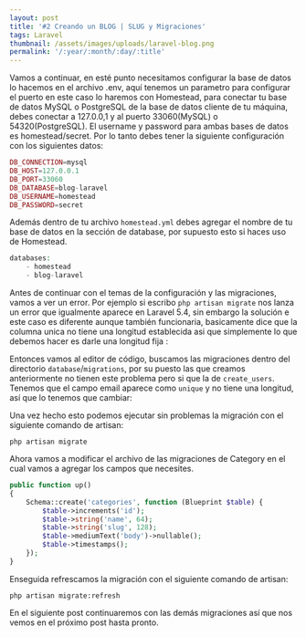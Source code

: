 ```yaml
---
layout: post
title: '#2 Creando un BLOG | SLUG y Migraciones'
tags: Laravel
thumbnail: /assets/images/uploads/laravel-blog.png
permalink: '/:year/:month/:day/:title'
---
```

Vamos a continuar, en esté punto necesitamos configurar la base de datos lo hacemos en el archivo .env, aquí tenemos un parametro para configurar el puerto en este caso lo haremos con Homestead, para conectar tu base de datos MySQL o PostgreSQL de la base de datos cliente de tu máquina, debes conectar a 127.0.0,1 y al puerto 33060(MySQL) o 54320(PostgreSQL). El username y password para ambas bases de datos es homestead/secret. Por lo tanto debes tener la siguiente configuración con los siguientes datos:

```php
DB_CONNECTION=mysql
DB_HOST=127.0.0.1
DB_PORT=33060
DB_DATABASE=blog-laravel
DB_USERNAME=homestead
DB_PASSWORD=secret
```

Además dentro de tu archivo `homestead.yml` debes agregar el nombre de tu base de datos en la sección de database, por supuesto esto si haces uso de Homestead.

```php
databases:
    - homestead
    - blog-laravel
```

Antes de continuar con el temas de la configuración y las migraciones, vamos a ver un error. Por ejemplo si escribo `php artisan migrate` nos lanza un error que igualmente aparece en Laravel 5.4, sin embargo la solución e este caso es diferente aunque también funcionaria, basicamente dice que la columna unica no tiene una longitud establecida asi que simplemente lo que debemos hacer es darle una longitud fija :

Entonces vamos al editor de código, buscamos las migraciones dentro del directorio `database`/`migrations`, por su puesto las que creamos anteriormente no tienen este problema pero si que la de `create_users`. Tenemos que el campo email aparece como `unique` y no tiene una longitud, así que lo tenemos que cambiar:

Una vez hecho esto podemos ejecutar sin problemas la migración con el siguiente comando de artisan:

```
php artisan migrate
```

Ahora vamos a modificar el archivo de las migraciones de Category en el cual vamos a agregar los campos que necesites.

```php
public function up()
{
    Schema::create('categories', function (Blueprint $table) {
        $table->increments('id');
        $table->string('name', 64);
        $table->string('slug', 128);
        $table->mediumText('body')->nullable();
        $table->timestamps();
    });
}
```

Enseguida refrescamos la migración con el siguiente comando de artisan:

```
php artisan migrate:refresh
```

En el siguiente post continuaremos con las demás migraciones así que nos vemos en el próximo post hasta pronto.
